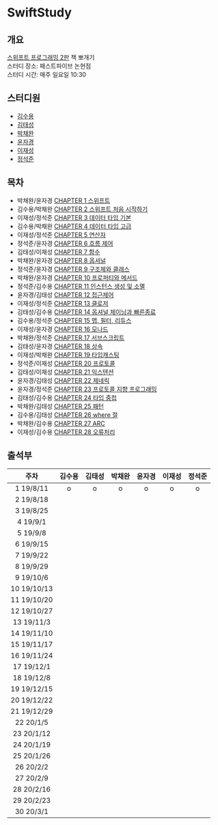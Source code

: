 # SwiftStudy
## 개요
[스위프트 프로그래밍 2판](http://www.hanbit.co.kr/store/books/look.php?p_code=B2206901403) 책 뽀개기  
스터디 장소: 패스트파이브 논현점  
스터디 시간: 매주 일요일 10:30


## 스터디원
- [김수용](https://github.com/Mainea)
- [김태성](https://github.com/kts6056)
- [박채완](https://github.com/seizze)
- [윤자경](https://github.com/JakyungYoon)
- [이재성](https://github.com/RebirthLee)
- [정석준](https://github.com/sjjeong)

## 목차
- 박채완/윤자경 [CHAPTER 1 스위프트](https://github.com/StudyFork/SwiftStudy/tree/master/CHAPTER01)
- 김수용/박채완 [CHAPTER 2 스위프트 처음 시작하기]()
- 이재성/정석준 [CHAPTER 3 데이터 타입 기본]()
- 김수용/박채완 [CHAPTER 4 데이터 타입 고급]()
- 이재성/정석준 [CHAPTER 5 연산자]()
- 정석준/윤자경 [CHAPTER 6 흐름 제어]()
- 김태성/이재성 [CHAPTER 7 함수]()
- 박채완/윤자경 [CHAPTER 8 옵셔널]()
- 정석준/윤자경 [CHAPTER 9 구조체와 클래스]()
- 박채완/윤자경 [CHAPTER 10 프로퍼티와 메서드]()
- 정석준/김수용 [CHAPTER 11 인스턴스 생성 및 소멸]()
- 윤자경/김태성 [CHAPTER 12 접근제어]()
- 이재성/정석준 [CHAPTER 13 클로저]()
- 김태성/김수용 [CHAPTER 14 옵셔널 체이닝과 빠른종료]()
- 김수용/정석준 [CHAPTER 15 맵, 필터, 리듀스]()
- 이재성/윤자경 [CHAPTER 16 모나드]()
- 박채완/정석준 [CHAPTER 17 서브스크립트]()
- 김태성/윤자경 [CHAPTER 18 상속]()
- 이재성/박채완 [CHAPTER 19 타입캐스팅]()
- 정석준/이재성 [CHAPTER 20 프로토콜]()
- 김태성/이재성 [CHAPTER 21 익스텐션]()
- 윤자경/김태성 [CHAPTER 22 제네릭]()
- 윤자경/정석준 [CHAPTER 23 프로토콜 지향 프로그래밍]()
- 김태성/김수용 [CHAPTER 24 타입 중첩]()
- 박채완/김태성 [CHAPTER 25 패턴]()
- 김수용/김태성 [CHAPTER 26 where 절]()
- 박채완/김수용 [CHAPTER 27 ARC]()
- 이재성/김수용 [CHAPTER 28 오류처리]()


## 출석부
|주차|김수용|김태성|박채완|윤자경|이재성|정석준|
|:-:|:-:|:-:|:-:|:-:|:-:|:-:|
|1 19/8/11|o|o|o|o|o|o|
|2 19/8/18|||||||
|3 19/8/25|||||||
|4 19/9/1|||||||
|5 19/9/8|||||||
|6 19/9/15|||||||
|7 19/9/22|||||||
|8 19/9/29|||||||
|9 19/10/6|||||||
|10 19/10/13|||||||
|11 19/10/20|||||||
|12 19/10/27|||||||
|13 19/11/3|||||||
|14 19/11/10|||||||
|15 19/11/17|||||||
|16 19/11/24|||||||
|17 19/12/1|||||||
|18 19/12/8|||||||
|19 19/12/15|||||||
|20 19/12/22|||||||
|21 19/12/29|||||||
|22 20/1/5|||||||
|23 20/1/12|||||||
|24 20/1/19|||||||
|25 20/1/26|||||||
|26 20/2/2|||||||
|27 20/2/9|||||||
|28 20/2/16|||||||
|29 20/2/23|||||||
|30 20/3/1|||||||